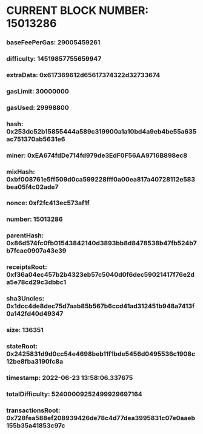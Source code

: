 # CURRENT BLOCK NUMBER: 15013286

### baseFeePerGas: 29005459261
### difficulty: 14519857755659947
### extraData: 0x617369612d65617374322d32733674
### gasLimit: 30000000
### gasUsed: 29998800
### hash: 0x253dc52b15855444a589c319900a1a10bd4a9eb4be55a635ac751370ab5631e6
### miner: 0xEA674fdDe714fd979de3EdF0F56AA9716B898ec8
### mixHash: 0xbf008761e5ff509d0ca599228fff0a00ea817a40728112e583bea05f4c02ade7
### nonce: 0xf2fc413ec573af1f
### number: 15013286
### parentHash: 0x86d574fc0fb01543842140d3893bb8d8478538b47fb524b7b7fcac0907a43e39
### receiptsRoot: 0xf36a04ec457b2b4323eb57c5040d0f6dec59021417f76e2da5e78cd29c3dbbc1
### sha3Uncles: 0x1dcc4de8dec75d7aab85b567b6ccd41ad312451b948a7413f0a142fd40d49347
### size: 136351
### stateRoot: 0x2425831d9d0cc54e4698beb11f1bde5456d0495536c1908c12be8fba3190fc8a
### timestamp: 2022-06-23 13:58:06.337675
### totalDifficulty: 52400009252499929697164
### transactionsRoot: 0x728fea588ef208939426de78c4d77dea3995831c07e0aaeb155b35a41853c97c
